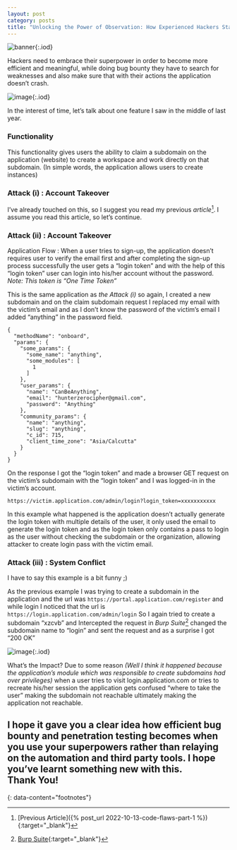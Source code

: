 ```yaml
---
layout: post
category: posts
title: "Unlocking the Power of Observation: How Experienced Hackers Stand Out in a Sea of Amateurs"
---
```


![banner](https://miro.medium.com/v2/resize:fit:720/format:webp/1*CSzOXZh3oguY5uNaFETg0g.jpeg){:.iod}

Hackers need to embrace their superpower in order to become more efficient and meaningful, while doing bug bounty they have to search for weaknesses and also make sure that with their actions the application doesn’t crash.

![image](https://miro.medium.com/v2/resize:fit:720/format:webp/1*7TL7yeUfzC8zLRgDtJcyXA.jpeg){:.iod}

In the interest of time, let’s talk about one feature I saw in the middle of last year.

### Functionality
This functionality gives users the ability to claim a subdomain on the application (website) to create a workspace and work directly on that subdomain. (In simple words, the application allows users to create instances)

### Attack (i) : Account Takeover
I’ve already touched on this, so I suggest you read my previous *article*[^1]. I assume you read this article, so let’s continue.

### Attack (ii) : Account Takeover
Application Flow : When a user tries to sign-up, the application doesn’t requires user to verify the email first and after completing the sign-up process successfully the user gets a “login token” and with the help of this “login token” user can login into his/her account without the password.<br/>
*Note: This token is “One Time Token”*

This is the same application as *the Attack (i)* so again, I created a new subdomain and on the claim subdomain request I replaced my email with the victim’s email and as I don’t know the password of the victim’s email I added “anything” in the password field.

```
{
  "methodName": "onboard",
  "params": {
    "some_params": {
      "some_name": "anything",
      "some_modules": [
        1
      ]
    },
    "user_params": {
      "name": "CanBeAnything",
      "email": "hunterzerocipher@gmail.com",
      "password": "Anything"
    },
    "community_params": {
      "name": "anything",
      "slug": "anything",
      "c_id": 715,
      "client_time_zone": "Asia/Calcutta"
    }
  }
}
```

On the response I got the “login token” and made a browser GET request on the victim’s subdomain with the “login token” and I was logged-in in the victim’s account.

`https://victim.application.com/admin/login?login_token=xxxxxxxxxxx`

In this example what happened is the application doesn’t actually generate the login token with multiple details of the user, it only used the email to generate the login token and as the login token only contains a pass to login as the user without checking the subdomain or the organization, allowing attacker to create login pass with the victim email.

### Attack (iii) : System Conflict
I have to say this example is a bit funny ;)

As the previous example I was trying to create a subdomain in the application and the url was `https://portal.application.com/register` and while login I noticed that the url is `https://login.application.com/admin/login`
So I again tried to create a subdomain “xzcvb” and Intercepted the request in *Burp Suite*[^2] changed the subdomain name to “login” and sent the request and as a surprise I got “200 OK”

![image](https://miro.medium.com/v2/resize:fit:640/format:webp/1*XzlnW_sVtRflEd_je697Iw.png){:.iod}

What’s the Impact? Due to some reason *(Well I think it happened because the application’s module which was responsible to create subdomains had over privileges)* when a user tries to visit login.application.com or tries to recreate his/her session the application gets confused “where to take the user” making the subdomain not reachable ultimately making the application not reachable.

I hope it gave you a clear idea how efficient bug bounty and penetration testing becomes when you use your superpowers rather than relaying on the automation and third party tools.
I hope you’ve learnt something new with this.<br/>
Thank You!
---
{: data-content="footnotes"}

[^1]: [Previous Article]({% post_url 2022-10-13-code-flaws-part-1 %}){:target="_blank"}
[^2]: [Burp Suite](https://portswigger.net/burp){:target="_blank"}